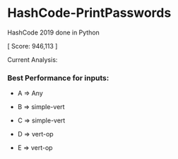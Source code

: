# HashCode-PrintPasswords

HashCode 2019 done in Python

[ Score: 946,113 ]

Current Analysis:

### Best Performance for inputs:
- A
=> Any

- B
=> simple-vert

- C
=> simple-vert

- D
=> vert-op

- E
=> vert-op
